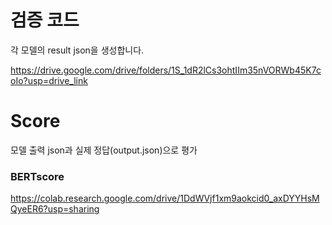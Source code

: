 # 검증 코드
각 모델의 result json을 생성합니다.

https://drive.google.com/drive/folders/1S_1dR2lCs3ohtIIm35nVORWb45K7coIo?usp=drive_link

# Score
모델 출력 json과 실제 정답(output.json)으로 평가

### BERTscore
https://colab.research.google.com/drive/1DdWVjf1xm9aokcid0_axDYYHsMQyeER6?usp=sharing
